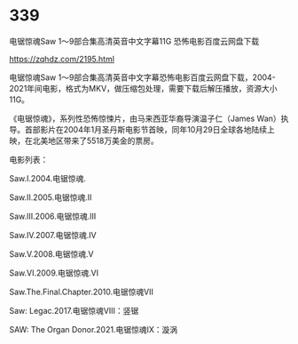 # 339
电锯惊魂Saw 1～9部合集高清英音中文字幕11G 恐怖电影百度云网盘下载

https://zqhdz.com/2195.html

电锯惊魂Saw 1～9部合集高清英音中文字幕恐怖电影百度云网盘下载，2004-2021年间电影，格式为MKV，做压缩包处理，需要下载后解压播放，资源大小11G。

《电锯惊魂》，系列性恐怖惊悚片，由马来西亚华裔导演温子仁（James Wan）执导。首部影片在2004年1月圣丹斯电影节首映，同年10月29日全球各地陆续上映，在北美地区带来了5518万美金的票房。



电影列表：

Saw.I.2004.电锯惊魂.

Saw.II.2005.电锯惊魂.II

Saw.III.2006.电锯惊魂.III

Saw.IV.2007.电锯惊魂.IV

Saw.V.2008.电锯惊魂.V

Saw.VI.2009.电锯惊魂.VI

Saw.The.Final.Chapter.2010.电锯惊魂Ⅶ

Saw: Legac.2017.电锯惊魂Ⅷ：竖锯

SAW: The Organ Donor.2021.电锯惊魂Ⅸ：漩涡

